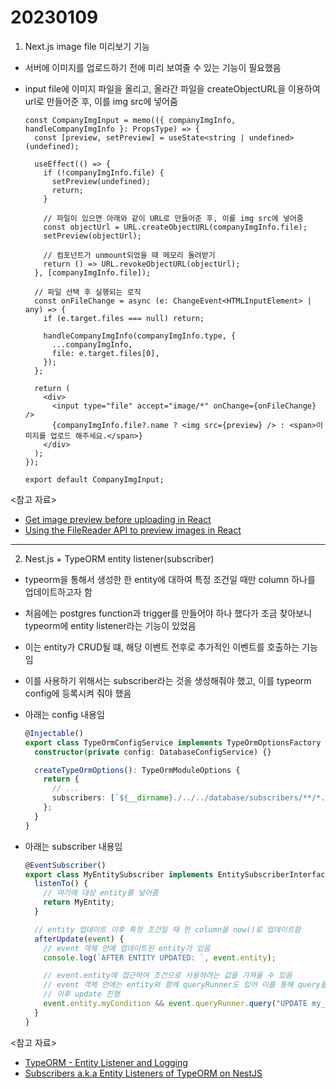 # 20230109

1. Next.js image file 미리보기 기능

- 서버에 이미지를 업로드하기 전에 미리 보여줄 수 있는 기능이 필요했음
- input file에 이미지 파일을 올리고, 올라간 파일을 createObjectURL을 이용하여 url로 만들어준 후, 이를 img src에 넣어줌

  ```tsx
  const CompanyImgInput = memo(({ companyImgInfo, handleCompanyImgInfo }: PropsType) => {
    const [preview, setPreview] = useState<string | undefined>(undefined);

    useEffect(() => {
      if (!companyImgInfo.file) {
        setPreview(undefined);
        return;
      }

      // 파일이 있으면 아래와 같이 URL로 만들어준 후, 이를 img src에 넣어줌
      const objectUrl = URL.createObjectURL(companyImgInfo.file);
      setPreview(objectUrl);

      // 컴포넌트가 unmount되었을 때 메모리 돌려받기
      return () => URL.revokeObjectURL(objectUrl);
    }, [companyImgInfo.file]);

    // 파일 선택 후 실행되는 로직
    const onFileChange = async (e: ChangeEvent<HTMLInputElement> | any) => {
      if (e.target.files === null) return;

      handleCompanyImgInfo(companyImgInfo.type, {
        ...companyImgInfo,
        file: e.target.files[0],
      });
    };

    return (
      <div>
        <input type="file" accept="image/*" onChange={onFileChange} />
        {companyImgInfo.file?.name ? <img src={preview} /> : <span>이미지를 업로드 해주세요.</span>}
      </div>
    );
  });

  export default CompanyImgInput;
  ```

<참고 자료>

- [Get image preview before uploading in React](https://stackoverflow.com/questions/38049966/get-image-preview-before-uploading-in-react)
- [Using the FileReader API to preview images in React](https://blog.logrocket.com/using-filereader-api-preview-images-react/)

---

2. Nest.js + TypeORM entity listener(subscriber)

- typeorm을 통해서 생성한 한 entity에 대하여 특정 조건일 때만 column 하나를 업데이트하고자 함
- 처음에는 postgres function과 trigger를 만들어야 하나 했다가 조금 찾아보니 typeorm에 entity listener라는 기능이 있었음
- 이는 entity가 CRUD될 떄, 해당 이벤트 전후로 추가적인 이벤트를 호출하는 기능임
- 이를 사용하기 위해서는 subscriber라는 것을 생성해줘야 했고, 이를 typeorm config에 등록시켜 줘야 했음
- 아래는 config 내용임

  ```ts
  @Injectable()
  export class TypeOrmConfigService implements TypeOrmOptionsFactory {
    constructor(private config: DatabaseConfigService) {}

    createTypeOrmOptions(): TypeOrmModuleOptions {
      return {
        // ...
        subscribers: [`${__dirname}./../../database/subscribers/**/*.subscriber{.ts,.js}`], // 여기에 subscriber를 넣어줌
      };
    }
  }
  ```

- 아래는 subscriber 내용임

  ```ts
  @EventSubscriber()
  export class MyEntitySubscriber implements EntitySubscriberInterface {
    listenTo() {
      // 여기에 대상 entity를 넣어줌
      return MyEntity;
    }

    // entity 업데이트 이후 특정 조건일 때 한 column을 now()로 업데이트함
    afterUpdate(event) {
      // event 객체 안에 업데이트된 entity가 있음
      console.log(`AFTER ENTITY UPDATED: `, event.entity);

      // event.entity에 접근하여 조건으로 사용하려는 값을 가져올 수 있음
      // event 객체 안에는 entity와 함께 queryRunner도 있어 이를 통해 query를 수행할 수 있음
      // 이후 update 진행
      event.entity.myCondition && event.queryRunner.query("UPDATE my_entity SET update_something = now() WHERE id = $1", [event.entity.id]);
    }
  }
  ```

<참고 자료>

- [TypeORM - Entity Listener and Logging](https://www.tutorialspoint.com/typeorm/typeorm_entity_listener_and_logging.htm)
- [Subscribers a.k.a Entity Listeners of TypeORM on NestJS](https://medium.com/@Semyonic/subscribers-a-k-a-entity-listeners-of-typeorm-on-nestjs-a97ac75acc2d)
